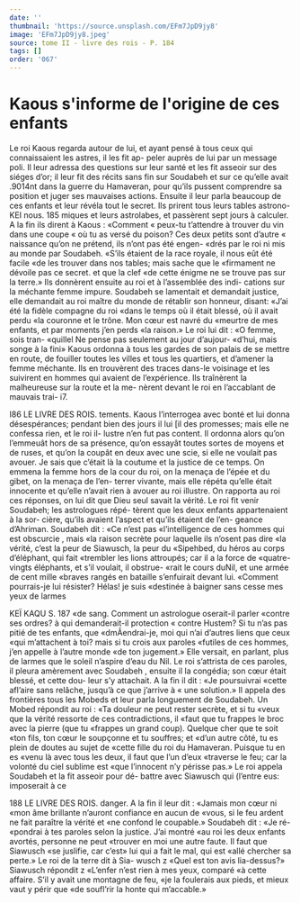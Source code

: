 ```yaml
---
date: ''
thumbnail: 'https://source.unsplash.com/EFm7JpD9jy8'
image: 'EFm7JpD9jy8.jpeg'
source: tome II - livre des rois - P. 184
tags: []
order: '067'
---
```


# Kaous s'informe de l'origine de ces enfants

Le roi Kaous regarda autour de lui, et ayant pensé
à tous ceux qui connaissaient les astres, il les fit ap- peler auprès de lui par un message poli. Il leur adressa des questions sur leur santé et les fit asseoir sur des siéges d’or; il leur fit des récits sans fin sur Soudabeh et sur ce qu’elle avait .9014nt dans la guerre
du Hamaveran, pour qu’ils pussent comprendre sa position et juger ses mauvaises actions. Ensuite il leur parla beaucoup de ces enfants et leur révéla
tout le secret. Ils prirent tous leurs tables astrono-
KEI nous. 185 miques et leurs astrolabes, et passèrent sept jours à
calculer. A la fin ils dirent à Kaous : «Comment « peux-tu t’attendre à trouver du vin dans une coupe
« où tu as versé du poison? Ces deux petits sont d’autre
« naissance qu’on ne prétend, ils n’ont pas été engen-
«drés par le roi ni mis au monde par Soudabeh. «S’ils étaient de la race royale, il nous eût été facile
«de les trouver dans nos tables; mais sache que le «firmament ne dévoile pas ce secret. et que la clef «de cette énigme ne se trouve pas sur la terre.» Ils donnèrent ensuite au roi et à l’assemblée des indi- cations sur la méchante femme impure.
Soudabeh se lamentait et demandait justice, elle demandait au roi maître du monde de rétablir son honneur, disant: «J’ai été la fidèle compagne du roi
«dans le temps où il était blessé, où il avait perdu
«la couronne et le trône. Mon cœur est navré du «meurtre de mes enfants, et par moments j’en perds «la raison.» Le roi lui dit : «O femme, sois tran- «quillel Ne pense pas seulement au jour d’aujour- «d’hui, mais songe à la fini»
Kaous ordonna à tous les gardes de son palais de se mettre en route, de fouiller toutes les villes et tous les quartiers, et d’amener la femme méchante.
Ils en trouvèrent des traces dans-le voisinage et les suivirent en hommes qui avaient de l’expérience. Ils traînèrent la malheureuse sur la route et la me-
nèrent devant le roi en I’accablant de mauvais trai- i7.

I86 LE LIVRE DES ROIS. tements. Kaous l’interrogea avec bonté et lui donna
désespérances; pendant bien des jours il lui [il des
promesses; mais elle ne confessa rien, et le roi il- lustre n’en fut pas content. Il ordonna alors qu’on l’emmeuât hors de sa présence, qu’on essayât toutes
sortes de moyens et de ruses, et qu’on la coupât en
deux avec une scie, si elle ne voulait pas avouer. Je sais que c’était là la coutume et la justice de ce temps.
On emmena la femme hors de la cour du roi, on la menaça de l’épée et du gibet, on la menaça de l’en-
terrer vivante, mais elle répéta qu’elle était innocente
et qu’elle n’avait rien à avouer au roi illustre. On rapporta au roi ces réponses, on lui dit que Dieu seul savait la vérité.
Le roi fit venir Soudabeh; les astrologues répé-
tèrent que les deux enfants appartenaient à la sor- cière, qu’ils avaient l’aspect et qu’ils étaient de l’en-
geance d’Ahriman. Soudabeh dit : «Ce n’est pas «l’intelligence de ces hommes qui est obscurcie , mais «la raison secrète pour laquelle ils n’osent pas dire «la vérité, c’est la peur de Siawusch, la peur du «Sipehbed, du héros au corps d’éléphant, qui fait «trembler les lions attroupés; car il a la force de «quatre-vingts éléphants, et s’il voulait, il obstrue-
«rait le cours duNil, et une armée de cent mille «braves rangés en bataille s’enfuirait devant lui. «Comment pourrais-je lui résister? Hélas! je suis «destinée à baigner sans cesse mes yeux de larmes

KEÏ KAQU S. 187 «de sang. Comment un astrologue oserait-il parler
«contre ses ordres? à qui demanderait-il protection « contre Hustem? Si tu n’as pas pitié de tes enfants, que «dmÂendrai-je, moi qui n’ai d’autres liens que ceux
«qui m’attachent à toi? mais si tu crois aux paroles «futiles de ces hommes, j’en appelle à l’autre monde
«de ton jugement.»
Elle versait, en parlant, plus de larmes que le soleil n’aspire d’eau du Nil. Le roi s’attrista de ces
paroles, il pleura amèrement avec Soudabeh , ensuite il la congédia; son cœur était blessé, et cette dou-
leur s’y attachait. A la fin il dit : «Je poursuivrai «cette afl’aire sans relâche, jusqu’à ce que j’arrive à
« une solution.»
Il appela des frontières tous les Mobeds et leur parla longuement de Soudabeh. Un Mobed répondit au roi : «Ta douleur ne peut rester secrète, et si tu «veux que la vérité ressorte de ces contradictions, il «faut que tu frappes le broc avec la pierre (que tu «frappes un grand coup). Quelque cher que te soit «ton fils, ton cœur le soupçonne et tu souffres; et «d’un autre côté, tu es plein de doutes au sujet de
«cette fille du roi du Hamaveran. Puisque tu en es
«venu là avec tous les deux, il faut que l’un d’eux
«traverse le feu; car la volonté du ciel sublime est «que l’innocent n’y périsse pas.»
Le roi appela Soudabeh et la fit asseoir pour dé- battre avec Siawusch qui (l’entre eus: imposerait à ce

188 LE LIVRE DES ROIS.
danger. A la fin il leur dit : «Jamais mon cœur ni «mon âme brillante n’auront confiance en aucun de «vous, si le feu ardent ne fait paraître la vérité et
«ne confond le coupable.» Soudabeh dit : «Je ré- «pondrai à tes paroles selon la justice. J’ai montré
«au roi les deux enfants avortés, personne ne peut «trouver en moi une autre faute. Il faut que Siawusch «se juslifie, car c’est» lui qui a fait le mal, qui est «allé chercher sa perte.» Le roi de la terre dit à Sia- wusch z «Quel est ton avis lia-dessus?» Siawusch répondit z «L’enfer n’est rien à mes yeux, comparé
«à cette affaire. S’il y avait une montagne de feu, «je la foulerais aux pieds, et mieux vaut y périr que «de soufl’rir la honte qui m’accable.»
